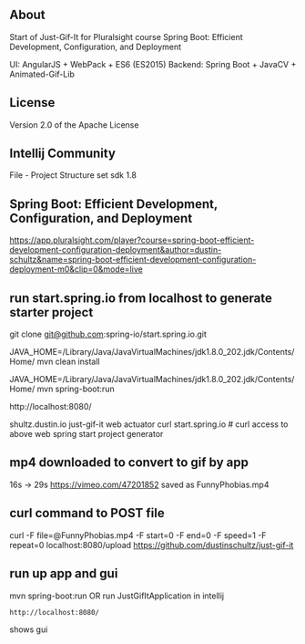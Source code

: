 ## About
Start of Just-Gif-It for Pluralsight course Spring Boot: Efficient Development, Configuration, and Deployment

UI: AngularJS + WebPack + ES6 (ES2015)
Backend: Spring Boot + JavaCV + Animated-Gif-Lib

## License
Version 2.0 of the Apache License

## Intellij Community
File - Project Structure
    set sdk 1.8

## Spring Boot: Efficient Development, Configuration, and Deployment

https://app.pluralsight.com/player?course=spring-boot-efficient-development-configuration-deployment&author=dustin-schultz&name=spring-boot-efficient-development-configuration-deployment-m0&clip=0&mode=live

## run start.spring.io from localhost to generate starter project

git clone git@github.com:spring-io/start.spring.io.git

JAVA_HOME=/Library/Java/JavaVirtualMachines/jdk1.8.0_202.jdk/Contents/Home/ mvn clean install

JAVA_HOME=/Library/Java/JavaVirtualMachines/jdk1.8.0_202.jdk/Contents/Home/ mvn spring-boot:run


http://localhost:8080/

shultz.dustin.io
just-gif-it
web actuator
curl start.spring.io		# curl access to above web spring start project generator

## mp4 downloaded to convert to gif by app

16s -> 29s https://vimeo.com/47201852 saved as FunnyPhobias.mp4

## curl command to POST file

curl -F file=@FunnyPhobias.mp4 -F start=0 -F end=0 -F speed=1 -F repeat=0 localhost:8080/upload
https://github.com/dustinschultz/just-gif-it

## run up app and gui
mvn spring-boot:run
OR run JustGifItApplication in intellij

```http://localhost:8080/```

shows gui

